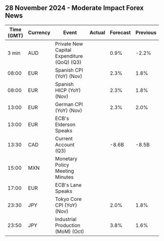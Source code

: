 ## 28 November 2024 - Moderate Impact Forex News

| Time (GMT) | Currency | Event | Actual | Forecast | Previous |
|------|----------|-------|--------|----------|----------|
| 3 min | AUD | Private New Capital Expenditure (QoQ) (Q3) |  | 0.9% | -2.2% |
| 08:00 | EUR | Spanish CPI (YoY) (Nov) |  | 2.3% | 1.8% |
| 08:00 | EUR | Spanish HICP (YoY) (Nov) |  | 2.3% | 1.8% |
| 13:00 | EUR | German CPI (YoY) (Nov) |  | 2.3% | 2.0% |
| 13:00 | EUR | ECB's Elderson Speaks |  |  |  |
| 13:30 | CAD | Current Account (Q3) |  | -8.6B | -8.5B |
| 15:00 | MXN | Monetary Policy Meeting Minutes |  |  |  |
| 17:00 | EUR | ECB's Lane Speaks |  |  |  |
| 23:30 | JPY | Tokyo Core CPI (YoY) (Nov) |  | 2.0% | 1.8% |
| 23:50 | JPY | Industrial Production (MoM) (Oct) |  | 3.8% | 1.6% |
